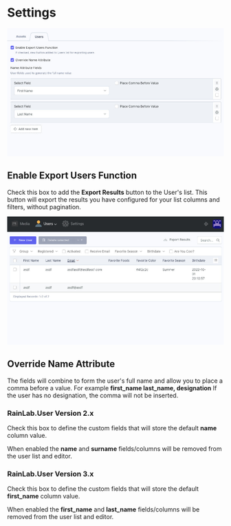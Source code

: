 # Settings

![User Settings](./images/user-settings.jpg)

## Enable Export Users Function
Check this box to add the **Export Results** button to the User's list.  This button will export the results you have configured for your list columns and filters, without pagination.

![User Settings](./images/user-export-button.jpg)

## Override Name Attribute

The fields will combine to form the user's full name and allow you to place a comma before a value.  For example **first_name last_name, designation**  If the user has no designation, the comma will not be inserted.

### RainLab.User Version 2.x

Check this box to define the custom fields that will store the default **name** column value.

When enabled the **name** and **surname** fields/columns will be removed from the user list and editor.

### RainLab.User Version 3.x

Check this box to define the custom fields that will store the default **first_name** column value.

When enabled the **first_name** and **last_name** fields/columns will be removed from the user list and editor.
